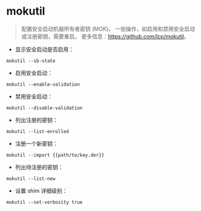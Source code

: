 # mokutil

> 配置安全启动机器所有者密钥 (MOK)。
> 一些操作，如启用和禁用安全启动或注册密钥，需要重启。
> 更多信息：<https://github.com/lcp/mokutil>。

- 显示安全启动是否启用：

`mokutil --sb-state`

- 启用安全启动：

`mokutil --enable-validation`

- 禁用安全启动：

`mokutil --disable-validation`

- 列出注册的密钥：

`mokutil --list-enrolled`

- 注册一个新密钥：

`mokutil --import {{path/to/key.der}}`

- 列出待注册的密钥：

`mokutil --list-new`

- 设置 shim 详细级别：

`mokutil --set-verbosity true`